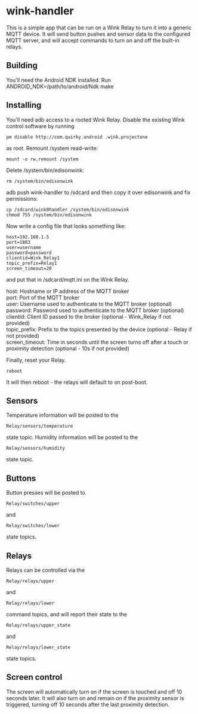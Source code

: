 wink-handler
============

This is a simple app that can be run on a Wink Relay to turn it into a generic MQTT device. It will send button pushes and sensor data to the configured MQTT server, and will accept commands to turn on and off the built-in relays.

Building
--------

You'll need the Android NDK installed. Run ANDROID_NDK=/path/to/android/Ndk make

Installing
----------

You'll need adb access to a rooted Wink Relay. Disable the existing Wink control software by running

```
pm disable http://com.quirky.android .wink.projectone
```

as root. Remount /system read-write:

```
mount -o rw,remount /system
```

Delete /system/bin/edisonwink:

```
rm /system/bin/edisonwink
```

adb push wink-handler to /sdcard and then copy it over edisonwink and fix permissions:

```
cp /sdcard/wink0handler /system/bin/edisonwink
chmod 755 /system/bin/edisonwink
```

Now write a config file that looks something like:

```
host=192.168.1.5
port=1883
user=username
password=password
clientid=Wink_Relay1
topic_prefix=Relay1
screen_timeout=20
```
and put that in /sdcard/mqtt.ini on the Wink Relay.

host: Hostname or IP address of the MQTT broker  
port: Port of the MQTT broker  
user: Username used to authenticate to the MQTT broker (optional)  
password: Password used to authenticate to the MQTT broker (optional)  
clientid: Client ID passed to the broker (optional - Wink_Relay if not provided)  
topic_prefix: Prefix to the topics presented by the device (optional - Relay if not provided)  
screen_timeout: Time in seconds until the screen turns off after a touch or proximity detection (optional - 10s if not provided)

Finally, reset your Relay.

```
reboot
```

It will then reboot - the relays will default to on post-boot.

Sensors
-------

Temperature information will be posted to the

```
Relay/sensors/temperature
```

state topic. Humidity information will be posted to the

```
Relay/sensors/humidity
```

state topic.

Buttons
-------

Button presses will be posted to

```
Relay/switches/upper
```

and

```
Relay/switches/lower
```

state topics.


Relays
------

Relays can be controlled via the

```
Relay/relays/upper
```

and

```
Relay/relays/lower
```

command topics, and will report their state to the

```
Relay/relays/upper_state
```

and

```
Relay/relays/lower_state
```

state topics.

Screen control
--------------

The screen will automatically turn on if the screen is touched and off 10 seconds later. It will also turn on and remain on if the proximity sensor is triggered, turning off 10 seconds after the last proximity detection.
